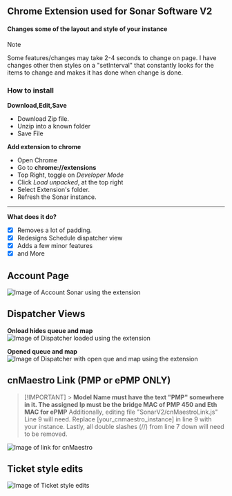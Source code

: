 ## Chrome Extension used for Sonar Software V2

#### Changes some of the layout and style of your instance

> [!NOTE]
> Some features/changes may take 2-4 seconds to change on page. I have changes other then styles on a "setInterval" that constantly looks for the items to change and makes it has done when change is done.

### How to install

**Download,Edit,Save**

- Download Zip file.
- Unzip into a known folder
- Save File

**Add extension to chrome**

- Open Chrome
- Go to **chrome://extensions**
- Top Right, toggle on _Developer Mode_
- Click _Load unpacked_, at the top right
- Select Extension's folder.
- Refresh the Sonar instance.

---

**What does it do?**

- [x] Removes a lot of padding.
- [x] Redesigns Schedule dispatcher view
- [x] Adds a few minor features
- [x] and More

## Account Page

![Image of Account Sonar using the extension](https://github.com/MrBearedJoe/SonarV2_EditedLayout/blob/main/images/accountSS.png)

## Dispatcher Views

**Onload hides queue and map**
![Image of Dispatcher loaded using the extension](https://github.com/MrBearedJoe/SonarV2_EditedLayout/blob/main/images/dispatcherViewSS_start.png)

**Opened queue and map**
![Image of Dispatcher with open que and map using the extension](https://github.com/MrBearedJoe/SonarV2_EditedLayout/blob/main/images/dispatcherViewSS_show.png)

## cnMaestro Link (PMP or ePMP ONLY)

> [!IMPORTANT] > **Model Name must have the text "PMP" somewhere in it. The assigned Ip must be the bridge MAC of PMP 450 and Eth MAC for ePMP**
> Additionally, editing file "SonarV2/cnMaestroLink.js" Line 9 will need. Replace [your_cnmaestro_instance] in line 9 with your instance.
> Lastly, all double slashes (//) from line 7 down will need to be removed.

![Image of link for cnMaestro](https://github.com/MrBearedJoe/SonarV2_EditedLayout/blob/main/images/cnmSS.png)

## Ticket style edits

![Image of Ticket style edits](https://github.com/MrBearedJoe/SonarV2_EditedLayout/blob/main/images/ticketSS.png)

